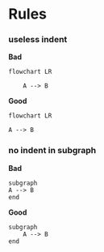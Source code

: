 # Rules


### useless indent

**Bad**
```
flowchart LR

    A --> B
```

**Good**
```
flowchart LR

A --> B
```

### no indent in subgraph

**Bad**
```
subgraph
A --> B
end
```

**Good**
```
subgraph
    A --> B
end
```

